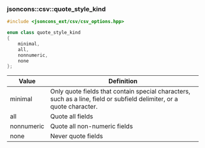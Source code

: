 ### jsoncons::csv::quote_style_kind

```cpp
#include <jsoncons_ext/csv/csv_options.hpp>

enum class quote_style_kind
{
    minimal,
    all,
    nonnumeric,
    none
};
```

Value      |Definition
-----------|-----------
minimal    | Only quote fields that contain special characters, such as a line, field or subfield delimiter, or a quote character.
all        | Quote all fields
nonnumeric | Quote all non-numeric fields
none       | Never quote fields

